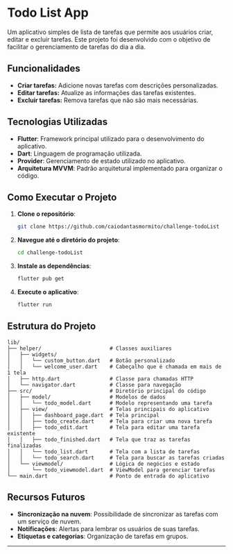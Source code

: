 # Todo List App

Um aplicativo simples de lista de tarefas que permite aos usuários criar, editar e excluir tarefas. Este projeto foi desenvolvido com o objetivo de facilitar o gerenciamento de tarefas do dia a dia.

## Funcionalidades

- **Criar tarefas:** Adicione novas tarefas com descrições personalizadas.
- **Editar tarefas:** Atualize as informações das tarefas existentes.
- **Excluir tarefas:** Remova tarefas que não são mais necessárias.

## Tecnologias Utilizadas

- **Flutter**: Framework principal utilizado para o desenvolvimento do aplicativo.
- **Dart**: Linguagem de programação utilizada.
- **Provider**: Gerenciamento de estado utilizado no aplicativo.
- **Arquitetura MVVM**: Padrão arquitetural implementado para organizar o código.

## Como Executar o Projeto

1. **Clone o repositório**:
   ```bash
   git clone https://github.com/caiodantasmormito/challenge-todoList
   ```

2. **Navegue até o diretório do projeto**:
   ```bash
   cd challenge-todoList
   ```

3. **Instale as dependências**:
   ```bash
   flutter pub get
   ```

4. **Execute o aplicativo**:
   ```bash
   flutter run
   ```

## Estrutura do Projeto

```plaintext
lib/
├── helper/                      # Classes auxiliares
│   ├── widgets/
│   │   └── custom_button.dart   # Botão personalizado
│   │   └── welcome_user.dart    # Cabeçalho que é chamada em mais de 1 tela
│   ├── http.dart                # Classe para chamadas HTTP
│   └── navigator.dart           # Classe para navegação
├── src/                         # Diretório principal do código
│   ├── model/                   # Modelos de dados
│   │   └── todo_model.dart      # Modelo representando uma tarefa
│   ├── view/                    # Telas principais do aplicativo
│   │   ├── dashboard_page.dart  # Tela principal
│   │   ├── todo_create.dart     # Tela para criar uma nova tarefa
│   │   ├── todo_edit.dart       # Tela para editar uma tarefa existente
│   │   ├── todo_finished.dart   # Tela que traz as tarefas finalizadas
│   │   └── todo_list.dart       # Tela com a lista de tarefas
│   │   └── todo_search.dart     # Tela para buscar as tarefas criadas
│   └── viewmodel/               # Lógica de negócios e estado
│       └── todo_viewmodel.dart  # ViewModel para gerenciar tarefas
└── main.dart                    # Ponto de entrada do aplicativo
```

## Recursos Futuros

- **Sincronização na nuvem**: Possibilidade de sincronizar as tarefas com um serviço de nuvem.
- **Notificações**: Alertas para lembrar os usuários de suas tarefas.
- **Etiquetas e categorias**: Organização de tarefas em grupos.



---

